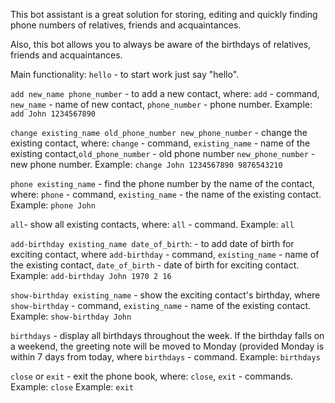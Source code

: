 <p>This bot assistant is a great solution for storing, editing and quickly finding phone numbers of relatives, friends and acquaintances.</p>
<p>Also, this bot allows you to always be aware of the birthdays of relatives, friends and acquaintances.</p>

Main functionality:
`hello` - to start work just say "hello".


`add new_name phone_number` - to add a new contact, where: `add` - command, `new_name` - name of new contact, `phone_number` - phone number.
 Example: `add John 1234567890`
 

`change existing_name old_phone_number new_phone_number` - change the existing contact, where: `change` - command, `existing_name` - name of the existing contact,`old_phone_number` - old phone number `new_phone_number` - new phone number.
 Example: `change John 1234567890 9876543210`
 

`phone existing_name` - find the phone number by the name of the contact, where: `phone` - command, `existing_name` - the name of the existing contact.
 Example: `phone John`
 

`all`- show all existing contacts, where: `all` - command.
 Example: `all`

`add-birthday existing_name date_of_birth`: - to add date of birth for exciting contact, where `add-birthday` - command, `existing_name` - name of the existing contact, `date_of_birth` - date of birth for exciting contact.
 Example: `add-birthday John 1970 2 16`

 
`show-birthday existing_name` - show the exciting contact's birthday, where `show-birthday` - command, `existing_name` - name of the existing contact.
Example: `show-birthday John`


`birthdays` - display all birthdays throughout the week. If the birthday falls on a weekend, the greeting note will be moved to Monday (provided Monday is within 7 days from today, where `birthdays` - command.
Example: `birthdays`

`close` or `exit` - exit the phone book, where: `close`, `exit` - commands.
 Example: `close`
 Example: `exit`

